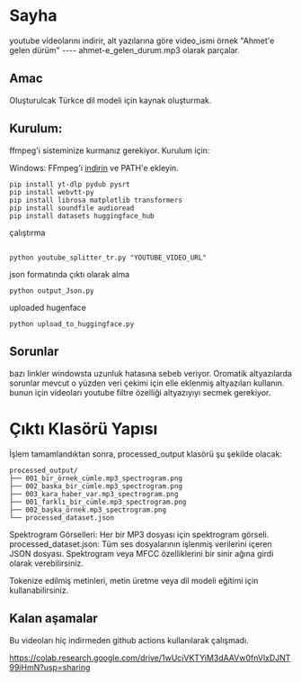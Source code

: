 # Sayha
youtube videolarını indirir, alt yazılarına göre video_ismi örnek "Ahmet'e gelen dürüm" ---- ahmet-e_gelen_durum.mp3 olarak parçalar.



## Amac
Oluşturulcak Türkce dil modeli için kaynak oluşturmak.

## Kurulum:
ffmpeg'i sisteminize kurmanız gerekiyor. Kurulum için:

Windows: FFmpeg'i [indirin](https://ffmpeg.org/download.html) ve PATH'e ekleyin.

```
pip install yt-dlp pydub pysrt
pip install webvtt-py
pip install librosa matplotlib transformers
pip install soundfile audioread
pip install datasets huggingface_hub

```
çalıştırma
## 
```
python youtube_splitter_tr.py "YOUTUBE_VIDEO_URL"
 ```
 json formatında çıktı olarak alma
 
 ```
 python output_Json.py
 ```
 uploaded hugenface
  ```
 python upload_to_huggingface.py

 ```
## Sorunlar
bazı linkler windowsta uzunluk hatasına sebeb veriyor.
Oromatik altyazılarda sorunlar mevcut o yüzden veri çekimi için
elle eklenmiş altyazıları kullanın. bunun için videoları youtube filtre özelliği altyazıyıyı secmek gerekiyor.



# Çıktı Klasörü Yapısı
İşlem tamamlandıktan sonra, processed_output klasörü şu şekilde olacak:

```
processed_output/
├── 001_bir_örnek_cümle.mp3_spectrogram.png
├── 002_baska_bir_cümle.mp3_spectrogram.png
├── 003_kara_haber_var.mp3_spectrogram.png
├── 001_farklı_bir_cümle.mp3_spectrogram.png
├── 002_başka_örnek.mp3_spectrogram.png
└── processed_dataset.json
```
Spektrogram Görselleri: Her bir MP3 dosyası için spektrogram görseli.
processed_dataset.json: Tüm ses dosyalarının işlenmiş verilerini içeren JSON dosyası.
Spektrogram veya MFCC özelliklerini bir sinir ağına girdi olarak verebilirsiniz.

Tokenize edilmiş metinleri, metin üretme veya dil modeli eğitimi için kullanabilirsiniz.

## Kalan aşamalar
Bu videoları hiç indirmeden  github actions kullanılarak   çalışmadı.

https://colab.research.google.com/drive/1wUciVKTYiM3dAAVw0fnVlxDJNT99jHmN?usp=sharing
